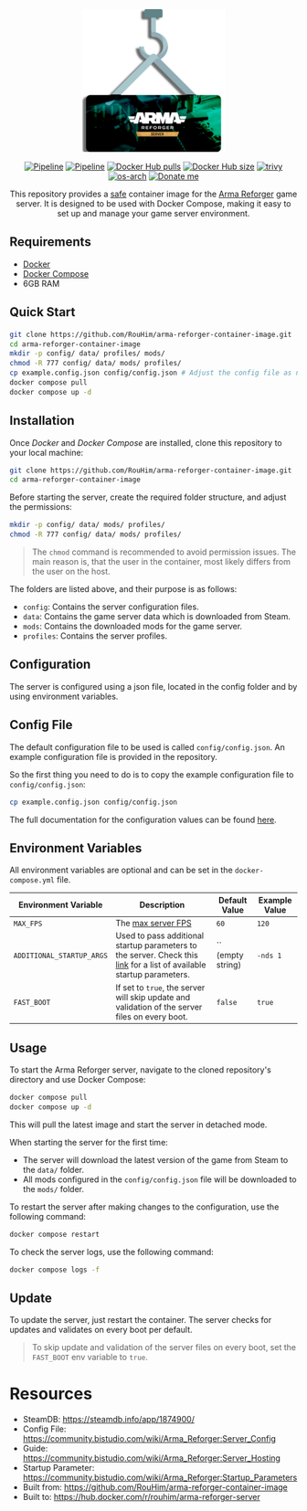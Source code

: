 <p align="center">
  <img src="https://raw.githubusercontent.com/RouHim/arma-reforger-container-image/main/.github/readme/logo.png" width="250">
</p>

<p align="center">
    <a href="https://github.com/RouHim/arma-reforger-container-image/actions/workflows/pipeline.yml"><img src="https://github.com/RouHim/arma-reforger-container-image/actions/workflows/pipeline.yml/badge.svg?branch=main" alt="Pipeline"></a>
    <a href="https://github.com/RouHim/arma-reforger-container-image/actions/workflows/scheduled-security-audit.yaml"><img src="https://github.com/RouHim/arma-reforger-container-image/actions/workflows/scheduled-security-audit.yaml/badge.svg?branch=main" alt="Pipeline"></a>
    <a href="https://hub.docker.com/r/rouhim/arma-reforger-server"><img src="https://img.shields.io/docker/pulls/rouhim/arma-reforger-server.svg" alt="Docker Hub pulls"></a>
    <a href="https://hub.docker.com/r/rouhim/arma-reforger-server"><img src="https://img.shields.io/docker/image-size/rouhim/arma-reforger-server" alt="Docker Hub size"></a>
    <a href="https://github.com/aquasecurity/trivy"><img src="https://img.shields.io/badge/trivy-protected-blue" alt="trivy"></a>
    <a href="https://hub.docker.com/r/rouhim/arma-reforger-server/tags"><img src="https://img.shields.io/badge/ARCH-amd64-blueviolet" alt="os-arch"></a>
    <a href="https://buymeacoffee.com/rouhim"><img alt="Donate me" src="https://img.shields.io/badge/-buy_me_a%C2%A0coffee-gray?logo=buy-me-a-coffee"></a>
</p>

<p align="center">
    This repository provides a <a href="https://github.com/RouHim/arma-reforger-container-image/actions/workflows/scheduled-security-audit.yaml">safe</a> container image for the <a href="https://arma-reforger.com">Arma Reforger</a> game server. 
  It is designed to be used with Docker Compose, making it easy to set up and manage your game server environment.
</p>

## Requirements

* [Docker](https://docs.docker.com/engine/install/)
* [Docker Compose](https://docs.docker.com/compose/install/standalone/)
* 6GB RAM

## Quick Start

```bash
git clone https://github.com/RouHim/arma-reforger-container-image.git
cd arma-reforger-container-image
mkdir -p config/ data/ profiles/ mods/
chmod -R 777 config/ data/ mods/ profiles/
cp example.config.json config/config.json # Adjust the config file as needed
docker compose pull
docker compose up -d
```

## Installation

Once _Docker_ and _Docker Compose_ are installed, clone this repository to your local machine:

```bash
git clone https://github.com/RouHim/arma-reforger-container-image.git
cd arma-reforger-container-image
```

Before starting the server, create the required folder structure, and adjust the permissions:

```bash
mkdir -p config/ data/ mods/ profiles/
chmod -R 777 config/ data/ mods/ profiles/
```

> The `chmod` command is recommended to avoid permission issues.
> The main reason is, that the user in the container, most likely differs from the user on the host.

The folders are listed above, and their purpose is as follows:

* `config`: Contains the server configuration files.
* `data`: Contains the game server data which is downloaded from Steam.
* `mods`: Contains the downloaded mods for the game server.
* `profiles`: Contains the server profiles.

## Configuration

The server is configured using a json file, located in the config folder and by using environment variables.

## Config File

The default configuration file to be used is called `config/config.json`.
An example configuration file is provided in the repository.

So the first thing you need to do is to copy the example configuration file to `config/config.json`:

```bash
cp example.config.json config/config.json
```

The full documentation for the configuration values can be
found [here](https://community.bistudio.com/wiki/Arma_Reforger:Server_Config).

## Environment Variables

All environment variables are optional and can be set in the `docker-compose.yml` file.

| Environment Variable      | Description                                                                                                                                                                                   | Default Value     | Example Value |
|---------------------------|-----------------------------------------------------------------------------------------------------------------------------------------------------------------------------------------------|-------------------|---------------|
| `MAX_FPS`                 | The [max server FPS](https://community.bistudio.com/wiki/Arma_Reforger:Startup_Parameters#maxFPS)                                                                                             | `60`              | `120`         |
| `ADDITIONAL_STARTUP_ARGS` | Used to pass additional startup parameters to the server. Check this [link](https://community.bistudio.com/wiki/Arma_Reforger:Startup_Parameters) for a list of available startup parameters. | `` (empty string) | `-nds 1`      |
| `FAST_BOOT`               | If set to `true`, the server will skip update and validation of the server files on every boot.                                                                                               | `false`           | `true`        |

## Usage

To start the Arma Reforger server, navigate to the cloned repository's directory and use Docker Compose:

  ```bash
  docker compose pull
  docker compose up -d
```

This will pull the latest image and start the server in detached mode.

When starting the server for the first time:

* The server will download the latest version of the game from Steam to the `data/` folder.
* All mods configured in the `config/config.json` file will be downloaded to the `mods/` folder.

To restart the server after making changes to the configuration, use the following command:

```bash
docker compose restart
```

To check the server logs, use the following command:

```bash
docker compose logs -f
```

## Update

To update the server, just restart the container.
The server checks for updates and validates on every boot per default.

> To skip update and validation of the server files on every boot,
> set the `FAST_BOOT` env variable to `true`.

# Resources

- SteamDB: https://steamdb.info/app/1874900/
- Config File: https://community.bistudio.com/wiki/Arma_Reforger:Server_Config
- Guide: https://community.bistudio.com/wiki/Arma_Reforger:Server_Hosting
- Startup Parameter: https://community.bistudio.com/wiki/Arma_Reforger:Startup_Parameters
- Built from: https://github.com/RouHim/arma-reforger-container-image
- Built to: https://hub.docker.com/r/rouhim/arma-reforger-server